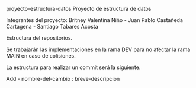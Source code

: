 proyecto-estructura-datos
Proyecto de estructura de datos

Integrantes del proyecto: Britney Valentina Niño - Juan Pablo Castañeda Cartagena - Santiago Tabares Acosta

Estructura del repositorios.

Se trabajarán las implementaciones en la rama DEV para no afectar la rama MAIN en caso de colisiones.

La estructura para realizar un commit será la siguiente.

Add - nombre-del-cambio : breve-descripcion
